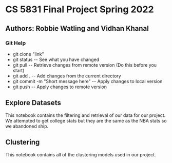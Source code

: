 # CS 5831 Final Project Spring 2022
## Authors: Robbie Watling and Vidhan Khanal

### Git Help
* git clone "link"
* git status -- See what you have changed
* git pull -- Retrieve changes from remote version (Do this before you start)
* git add . -- Add changes from the current directory
* git commit -m "Short message here" -- Apply changes to local version
* git push -- Apply changes to remote version

## Explore Datasets
This notebook contains the filtering and retrieval of our data for our project. We attempted to get college stats but they are the same as the NBA stats so we abandoned ship.

## Clustering
This notebook contains all of the clustering models used in our project.
